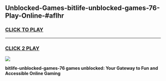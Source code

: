 
## Unblocked-Games-bitlife-unblocked-games-76-Play-Online-#aflhr
<h3>
<a href="https://premium.freeplayer.one?title=bitlife-unblocked-games-76&ref=27F">CLICK TO PLAY</a></h3>
<hr>

<h3>
<a href="https://premium.freeplayer.one?title=bitlife-unblocked-games-76&ref=27F">CLICK 2 PLAY</a>
  
</h3>

<a href="https://premium.freeplayer.one?title=bitlife-unblocked-games-76&ref=27F"><img src="https://clearcache.store/games.png"></a>


**bitlife-unblocked-games-76 games unblocked: Your Gateway to Fun and Accessible Online Gaming**
